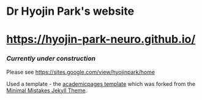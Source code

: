 # Dr Hyojin Park's website
# https://hyojin-park-neuro.github.io/

### *Currently under construction*<br>
Please see https://sites.google.com/view/hyojinpark/home

Used a template - the [academicpages template](https://github.com/academicpages/academicpages.github.io) which was forked from the [Minimal Mistakes Jekyll Theme](https://mmistakes.github.io/minimal-mistakes/).
